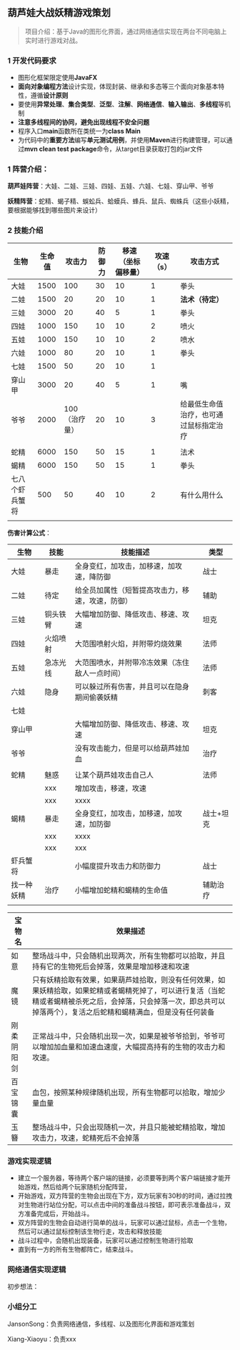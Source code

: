 ## 葫芦娃大战妖精游戏策划

> 项目介绍：基于Java的图形化界面，通过网络通信实现在两台不同电脑上实时进行游戏对战。

### 1 开发代码要求

- 图形化框架限定使用**JavaFX**
- **面向对象编程方法**设计实现，体现封装、继承和多态等三个面向对象基本特性，遵循**设计原则**
- 要使用**异常处理**、**集合类型**、**泛型**、**注解**、**网络通信**、**输入输出**、**多线程**等机制
- **注意多线程间的协同，避免出现线程不安全问题**
- 程序入口**main**函数所在类统一为**class Main**
- 为代码中的**重要方法**编写**单元测试用例**，并使用**Maven**进行构建管理，可以通过**mvn clean test package**命令，从target目录获取打包的jar文件



### 1 阵营介绍：

**葫芦娃阵营**：大娃、二娃、三娃、四娃、五娃、六娃、七娃、穿山甲、爷爷

**妖精阵营**：蛇精、蝎子精、蜈蚣兵、蛤蟆兵、蜂兵、鼠兵、蜘蛛兵（这些小妖精，要根据能够找到哪些图片来设计）

### 2 技能介绍

| 生物           | 生命值 | 攻击力        | 防御力 | 移速（坐标偏移量） | 攻速（s） | 攻击方式                               |
| -------------- | ------ | ------------- | ------ | ------------------ | --------- | -------------------------------------- |
| 大娃           | 1500   | 100           | 30     | 10                 | 1         | 拳头                                   |
| 二娃           | 1500   | 20            | 20     | 10                 | 1         | **法术（待定）**                       |
| 三娃           | 3000   | 20            | 40     | 5                  | 1         | 拳头                                   |
| 四娃           | 1000   | 150           | 10     | 10                 | 2         | 喷火                                   |
| 五娃           | 1000   | 150           | 10     | 10                 | 2         | 喷水                                   |
| 六娃           | 1000   | 80            | 20     | 10                 | 1         | 拳头                                   |
| 七娃           | 1500   | 50            | 20     | 10                 | 1         |                                        |
| 穿山甲         | 3000   | 20            | 40     | 5                  | 1         | 嘴                                     |
| 爷爷           | 2000   | 100（治疗量） | 20     | 10                 | 3         | 给最低生命值治疗，也可通过鼠标指定治疗 |
|                |        |               |        |                    |           |                                        |
| 蛇精           | 6000   | 150           | 50     | 15                 | 1         | 法术                                   |
| 蝎精           | 6000   | 150           | 50     | 15                 | 1         | 拳头                                   |
| 七八个虾兵蟹将 | 500    | 50            | 40     | 10                 | 2         | 有什么用什么                           |
|                |        |               |        |                    |           |                                        |

**伤害计算公式**：





| 生物       | 技能     | 技能描述                                         | 类型      |
| ---------- | -------- | ------------------------------------------------ | --------- |
| 大娃       | 暴走     | 全身变红，加攻击，加移速，加攻速，降防御         | 战士      |
| 二娃       | 待定     | 给全员加属性（短暂提高攻击力，移速，攻速，防御） | 辅助      |
| 三娃       | 铜头铁臂 | 大幅增加防御、降低攻击、移速、攻速               | 坦克      |
| 四娃       | 火焰喷射 | 大范围喷射火焰，并附带灼烧效果                   | 法师      |
| 五娃       | 急冻光线 | 大范围喷水，并附带冷冻效果（冻住敌人一点时间）   | 法师      |
| 六娃       | 隐身     | 可以躲过所有伤害，并且可以在隐身期间偷袭妖精     | 刺客      |
| 七娃       |          |                                                  |           |
| 穿山甲     |          | 大幅增加防御、降低攻击、移速、攻速               | 坦克      |
| 爷爷       |          | 没有攻击能力，但是可以给葫芦娃加血               | 治疗      |
|            |          |                                                  |           |
| 蛇精       | 魅惑     | 让某个葫芦娃攻击自己人                           | 法师      |
|            | xxx      | 增加攻击，移速，攻速                             |           |
|            | xxx      | xxxx                                             |           |
| 蝎精       | 暴走     | 全身变红，加攻击，加移速，加攻速，加防御         | 战士+坦克 |
|            | xxx      | xxxx                                             |           |
|            | xxx      | xxx                                              |           |
| 虾兵蟹将   |          | 小幅度提升攻击力和防御力                         | 战士      |
| 找一种妖精 | 治疗     | 小幅增加蛇精和蝎精的生命值                       | 辅助治疗  |
|            |          |                                                  |           |







| 宝物名     | 效果描述                                                     |
| ---------- | ------------------------------------------------------------ |
| 如意       | 整场战斗中，只会随机出现两次，所有生物都可以拾取，并且持有它的生物死后会掉落，效果是增加移速和攻速 |
| 魔镜       | 只有妖精拾取有效果，如果葫芦娃拾取，则没有任何效果，如果妖精拾取，如果蛇精或者蝎精死掉了，可以进行复活（当蛇精或者蝎精被杀死之后，会掉落，只会掉落一次，即总共可以掉落两个），复活之后蛇精和蝎精满血，但是没有任何装备 |
| 刚柔阴阳剑 | 正常战斗中，只会随机出现一次，如果是被爷爷拾到，爷爷可以增加加血量和加速血速度，大幅提高持有的生物的攻击力和攻速。 |
| 百宝锦囊   | 血包，按照某种规律随机出现，所有生物都可以拾取，增加少量血量 |
| 玉簪       | 整场战斗中，只会出现随机一次，并且只能被蛇精拾取，增加攻击力，攻速，蛇精死后不会掉落 |



### 游戏实现逻辑

- 建立一个服务器，等待两个客户端的链接，必须要等到两个客户端链接才能开始游戏，然后给两个玩家随机分配阵营，
- 开始游戏，双方阵营的生物会出现在下方，双方玩家有30秒的时间，通过拉拽对生物进行站位分配，可以点击中间的准备战斗按钮，即可表示准备战斗，双方准备完成后，开始战斗。
- 双方阵营的生物会自动进行简单的战斗，玩家可以通过鼠标，点击一个生物，然后可以通过鼠标控制该生物行走，攻击和释放技能
- 战斗过程中，会随机出现装备，玩家可以通过控制生物进行拾取
- 直到有一方的所有生物都阵亡，结束战斗。



### 网络通信实现逻辑

初步想法：



### 小组分工

JansonSong：负责网络通信，多线程、以及图形化界面和游戏策划

Xiang-Xiaoyu：负责xxx



